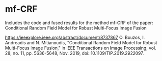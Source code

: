 # mf-CRF
Includes the code and fused results for the method mf-CRF of the paper:
Conditional Random Field Model for Robust Multi-Focus Image Fusion

https://ieeexplore.ieee.org/abstract/document/8737867
O. Bouzos, I. Andreadis and N. Mitianoudis, "Conditional Random Field Model for Robust Multi-Focus Image Fusion," in IEEE Transactions on Image Processing, vol. 28, no. 11, pp. 5636-5648, Nov. 2019, doi: 10.1109/TIP.2019.2922097.